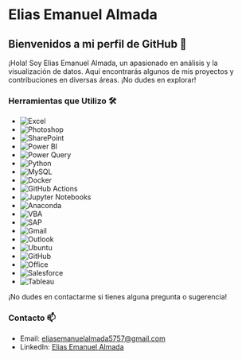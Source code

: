 # Elias Emanuel Almada

## Bienvenidos a mi perfil de GitHub 🚀

¡Hola! Soy Elias Emanuel Almada, un apasionado en análisis y la visualización de datos. Aquí encontrarás algunos de mis proyectos y contribuciones en diversas áreas. ¡No dudes en explorar!

### Herramientas que Utilizo 🛠️

- ![Excel](https://img.shields.io/badge/-Excel-217346?style=for-the-badge&logo=microsoft-excel&logoColor=white)
- ![Photoshop](https://img.shields.io/badge/-Photoshop-31A8FF?style=for-the-badge&logo=adobe-photoshop&logoColor=white)
- ![SharePoint](https://img.shields.io/badge/-SharePoint-0078D4?style=for-the-badge&logo=microsoft-sharepoint&logoColor=white)
- ![Power BI](https://img.shields.io/badge/-Power%20BI-F2C811?style=for-the-badge&logo=power-bi&logoColor=white)
- ![Power Query](https://img.shields.io/badge/-Power%20Query-F2C811?style=for-the-badge&logo=power-bi&logoColor=white)
- ![Python](https://img.shields.io/badge/-Python-3776AB?style=for-the-badge&logo=python&logoColor=white)
- ![MySQL](https://img.shields.io/badge/-MySQL-4479A1?style=for-the-badge&logo=mysql&logoColor=white)
- ![Docker](https://img.shields.io/badge/-Docker-2496ED?style=for-the-badge&logo=docker&logoColor=white)
- ![GitHub Actions](https://img.shields.io/badge/-GitHub%20Actions-2088FF?style=for-the-badge&logo=github-actions&logoColor=white)
- ![Jupyter Notebooks](https://img.shields.io/badge/-Jupyter%20Notebooks-F37626?style=for-the-badge&logo=jupyter&logoColor=white)
- ![Anaconda](https://img.shields.io/badge/-Anaconda-44A833?style=for-the-badge&logo=anaconda&logoColor=white)
- ![VBA](https://img.shields.io/badge/-VBA-007ACC?style=for-the-badge&logo=microsoft-excel&logoColor=white)
- ![SAP](https://img.shields.io/badge/-SAP-0FAAFF?style=for-the-badge&logo=sap&logoColor=white)
- ![Gmail](https://img.shields.io/badge/-Gmail-D14836?style=for-the-badge&logo=gmail&logoColor=white)
- ![Outlook](https://img.shields.io/badge/-Outlook-0078D4?style=for-the-badge&logo=microsoft-outlook&logoColor=white)
- ![Ubuntu](https://img.shields.io/badge/-Ubuntu-E95420?style=for-the-badge&logo=ubuntu&logoColor=white)
- ![GitHub](https://img.shields.io/badge/-GitHub-181717?style=for-the-badge&logo=github&logoColor=white)
- ![Office](https://img.shields.io/badge/-Office-D83B01?style=for-the-badge&logo=microsoft-office&logoColor=white)
- ![Salesforce](https://img.shields.io/badge/-Salesforce-00A1E0?style=for-the-badge&logo=salesforce&logoColor=white)
- ![Tableau](https://img.shields.io/badge/-Tableau-E97627?style=for-the-badge&logo=tableau&logoColor=white)

¡No dudes en contactarme si tienes alguna pregunta o sugerencia!

### Contacto 📫

- Email: [eliasemanuelalmada5757@gmail.com](mailto:eliasemanuelalmada5757@gmail.com)
- LinkedIn: [Elias Emanuel Almada](https://www.linkedin.com/in/elias-almada-795a54158/)
